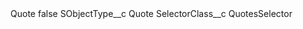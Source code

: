 <?xml version="1.0" encoding="UTF-8"?>
<CustomMetadata xmlns="http://soap.sforce.com/2006/04/metadata" xmlns:xsi="http://www.w3.org/2001/XMLSchema-instance" xmlns:xsd="http://www.w3.org/2001/XMLSchema">
    <label>Quote</label>
    <protected>false</protected>
    <values>
        <field>SObjectType__c</field>
        <value xsi:type="xsd:string">Quote</value>
    </values>
    <values>
        <field>SelectorClass__c</field>
        <value xsi:type="xsd:string">QuotesSelector</value>
    </values>
</CustomMetadata>
